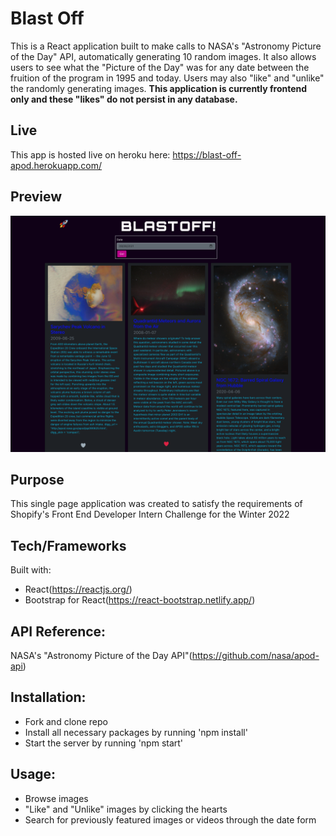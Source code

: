 # Blast Off

This is a React application built to make calls to NASA's "Astronomy Picture of the Day" API, automatically generating 10 random images. It also allows users to see what the "Picture of the Day" was for any date between the fruition of the program in 1995 and today. Users may also "like" and "unlike" the randomly generating images. **This application is currently frontend only and these "likes" do not persist in any database.**

## Live
This app is hosted live on heroku here: https://blast-off-apod.herokuapp.com/

## Preview
![Screenshot main](public/screenshot.png)

## Purpose

This single page application was created to satisfy the requirements of Shopify's Front End Developer Intern Challenge for the Winter 2022

## Tech/Frameworks

Built with:
- React(https://reactjs.org/)
- Bootstrap for React(https://react-bootstrap.netlify.app/)

## API Reference:
NASA's "Astronomy Picture of the Day API"(https://github.com/nasa/apod-api)

## Installation:
- Fork and clone repo
- Install all necessary packages by running 'npm install'
- Start the server by running 'npm start'

## Usage:
- Browse images
- "Like" and "Unlike" images by clicking the hearts
- Search for previously featured images or videos through the date form

 
